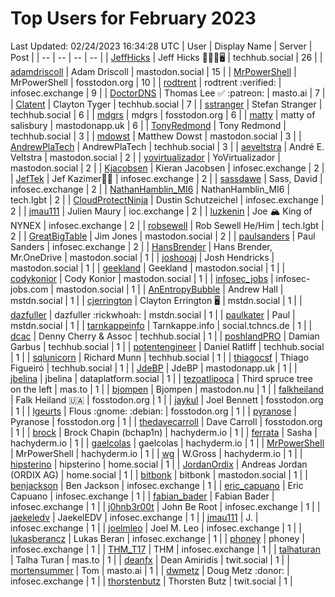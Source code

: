 # Top Users for February 2023
Last Updated: 02/24/2023 16:34:28 UTC
| User | Display Name | Server | Post |
| -- | -- | -- | -- |
| [JeffHicks](https://techhub.social/@JeffHicks) | Jeff Hicks 🐶🎼🍷🖥️ | techhub.social | 26 |
| [adamdriscoll](https://mastodon.social/@adamdriscoll) | Adam Driscoll | mastodon.social | 15 |
| [MrPowerShell](https://fosstodon.org/@MrPowerShell) | MrPowerShell | fosstodon.org | 10 |
| [rodtrent](https://infosec.exchange/@rodtrent) | rodtrent :verified: | infosec.exchange | 9 |
| [DoctorDNS](https://masto.ai/@DoctorDNS) | Thomas Lee ✅ :patreon: | masto.ai | 7 |
| [Clatent](https://techhub.social/@Clatent) | Clayton Tyger | techhub.social | 7 |
| [sstranger](https://techhub.social/@sstranger) | Stefan Stranger | techhub.social | 6 |
| [mdgrs](https://fosstodon.org/@mdgrs) | mdgrs | fosstodon.org | 6 |
| [matty](https://mastodonapp.uk/@matty) | matty of salisbury | mastodonapp.uk | 6 |
| [TonyRedmond](https://techhub.social/@TonyRedmond) | Tony Redmond | techhub.social | 3 |
| [mdowst](https://mastodon.social/@mdowst) | Matthew Dowst | mastodon.social | 3 |
| [AndrewPlaTech](https://techhub.social/@AndrewPlaTech) | AndrewPlaTech | techhub.social | 3 |
| [aeveltstra](https://mastodon.social/@aeveltstra) | André E. Veltstra | mastodon.social | 2 |
| [yovirtualizador](https://mastodon.social/@yovirtualizador) | YoVirtualizador | mastodon.social | 2 |
| [Kjacobsen](https://infosec.exchange/@Kjacobsen) | Kieran Jacobsen | infosec.exchange | 2 |
| [JefTek](https://infosec.exchange/@JefTek) | Jef Kazimer😶‍🌫️ | infosec.exchange | 2 |
| [sassdawe](https://infosec.exchange/@sassdawe) | Sass, David | infosec.exchange | 2 |
| [NathanHamblin_MI6](https://tech.lgbt/@NathanHamblin_MI6) | NathanHamblin_MI6 | tech.lgbt | 2 |
| [CloudProtectNinja](https://infosec.exchange/@CloudProtectNinja) | Dustin Schutzeichel | infosec.exchange | 2 |
| [jmau111](https://ioc.exchange/@jmau111) | Julien Maury | ioc.exchange | 2 |
| [luzkenin](https://infosec.exchange/@luzkenin) | Joe 🏔️ King of NYNEX | infosec.exchange | 2 |
| [robsewell](https://tech.lgbt/@robsewell) | Rob Sewell He/Him | tech.lgbt | 2 |
| [GreatBigTable](https://mastodon.social/@GreatBigTable) | Jim Jones | mastodon.social | 2 |
| [paulsanders](https://infosec.exchange/@paulsanders) | Paul Sanders | infosec.exchange | 2 |
| [HansBrender](https://mastodon.social/@HansBrender) | Hans Brender, Mr.OneDrive | mastodon.social | 1 |
| [joshooaj](https://mastodon.social/@joshooaj) | Josh Hendricks | mastodon.social | 1 |
| [geekland](https://mastodon.social/@geekland) | Geekland | mastodon.social | 1 |
| [codykonior](https://mastodon.social/@codykonior) | Cody Konior | mastodon.social | 1 |
| [infosec_jobs](https://mastodon.social/@infosec_jobs) | infosec-jobs.com | mastodon.social | 1 |
| [AnEntropyBubble](https://mstdn.social/@AnEntropyBubble) | Andrew Hall | mstdn.social | 1 |
| [cjerrington](https://mstdn.social/@cjerrington) | Clayton Errington 🖥️ | mstdn.social | 1 |
| [dazfuller](https://mstdn.social/@dazfuller) | dazfuller :rickwhoah: | mstdn.social | 1 |
| [paulkater](https://mstdn.social/@paulkater) | Paul | mstdn.social | 1 |
| [tarnkappeinfo](https://social.tchncs.de/@tarnkappeinfo) | Tarnkappe.info | social.tchncs.de | 1 |
| [dcac](https://techhub.social/@dcac) | Denny Cherry & Assoc | techhub.social | 1 |
| [poshlandPRO](https://techhub.social/@poshlandPRO) | Damian Garbus | techhub.social | 1 |
| [potentengineer](https://techhub.social/@potentengineer) | Daniel Ratliff | techhub.social | 1 |
| [sqlunicorn](https://techhub.social/@sqlunicorn) | Richard Munn | techhub.social | 1 |
| [thiagocsf](https://techhub.social/@thiagocsf) | Thiago Figueiró | techhub.social | 1 |
| [JdeBP](https://mastodonapp.uk/@JdeBP) | JdeBP | mastodonapp.uk | 1 |
| [jbelina](https://dataplatform.social/@jbelina) | jbelina | dataplatform.social | 1 |
| [tezoatlipoca](https://mas.to/@tezoatlipoca) | Third spruce tree on the left | mas.to | 1 |
| [bjompen](https://mastodon.nu/@bjompen) | Bjompen | mastodon.nu | 1 |
| [falkheiland](https://fosstodon.org/@falkheiland) | Falk Heiland 🇺🇦 | fosstodon.org | 1 |
| [jaykul](https://fosstodon.org/@jaykul) | Joel Bennett | fosstodon.org | 1 |
| [lgeurts](https://fosstodon.org/@lgeurts) | Flous :gnome: :debian: | fosstodon.org | 1 |
| [pyranose](https://fosstodon.org/@pyranose) | Pyranose | fosstodon.org | 1 |
| [thedavecarroll](https://fosstodon.org/@thedavecarroll) | Dave Carroll | fosstodon.org | 1 |
| [brock](https://hachyderm.io/@brock) | Brock Chapin (bchap1n) | hachyderm.io | 1 |
| [ferrata](https://hachyderm.io/@ferrata) | Sasha | hachyderm.io | 1 |
| [gaelcolas](https://hachyderm.io/@gaelcolas) | gaelcolas | hachyderm.io | 1 |
| [MrPowerShell](https://hachyderm.io/@MrPowerShell) | MrPowerShell | hachyderm.io | 1 |
| [wg](https://hachyderm.io/@wg) | W.Gross | hachyderm.io | 1 |
| [hipsterino](https://home.social/@hipsterino) | hipsterino | home.social | 1 |
| [JordanOrdix](https://home.social/@JordanOrdix) | Andreas Jordan (ORDIX AG) | home.social | 1 |
| [bitbonk](https://mastodon.social/@bitbonk) | bitbonk | mastodon.social | 1 |
| [benjackson](https://infosec.exchange/@benjackson) | Ben Jackson | infosec.exchange | 1 |
| [eric_capuano](https://infosec.exchange/@eric_capuano) | Eric Capuano | infosec.exchange | 1 |
| [fabian_bader](https://infosec.exchange/@fabian_bader) | Fabian Bader | infosec.exchange | 1 |
| [j0hnb3r00t](https://infosec.exchange/@j0hnb3r00t) | John Be Root | infosec.exchange | 1 |
| [jaekeledv](https://infosec.exchange/@jaekeledv) | JaekelEDV | infosec.exchange | 1 |
| [jmau111](https://infosec.exchange/@jmau111) | J. | infosec.exchange | 1 |
| [joelmleo](https://infosec.exchange/@joelmleo) | Joel M. Leo | infosec.exchange | 1 |
| [lukasberancz](https://infosec.exchange/@lukasberancz) | Lukas Beran | infosec.exchange | 1 |
| [phoney](https://infosec.exchange/@phoney) | phoney | infosec.exchange | 1 |
| [THM_T17](https://infosec.exchange/@THM_T17) | THM | infosec.exchange | 1 |
| [talhaturan](https://mas.to/@talhaturan) | Talha Turan | mas.to | 1 |
| [deanfx](https://twit.social/@deanfx) | Dean Amiridis | twit.social | 1 |
| [mortensummer](https://masto.ai/@mortensummer) | Tom | masto.ai | 1 |
| [dwmetz](https://infosec.exchange/@dwmetz) | Doug Metz :donor: | infosec.exchange | 1 |
| [thorstenbutz](https://twit.social/@thorstenbutz) | Thorsten Butz | twit.social | 1 |
